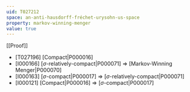 ```yaml
---
uid: T027212
space: an-anti-hausdorff-fréchet-urysohn-us-space
property: markov-winning-menger
value: true
---
```

[[Proof]]

* [T027196] [Compact|P000016]
* [I000166] [$\sigma$-relatively-compact|P000071] => [Markov-Winning Menger|P000070]
* [I000163] [$\sigma$-compact|P000017] => [$\sigma$-relatively-compact|P000071]
* [I000121] [Compact|P000016] => [$\sigma$-compact|P000017]

